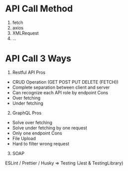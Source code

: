 # API Call Method

1. fetch
2. axios
3. XMLRequest
4. ...

# API Call 3 Ways

1. Restful API
   Pros

- CRUD Operation (GET POST PUT DELETE (FETCH))
- Complete separation between client and server
- Can recognize each API role by endpoint
  Cons
- Over fetching
- Under fetching

2. GraphQL
   Pros

- Solve over fetching
- Solve under fetching by one request
- Only one endpoint
  Cons
- File Upload
- Hard to filter wrong request

3. SOAP

ESLint / Prettier / Husky => Testing (Jest & TestingLibrary)
